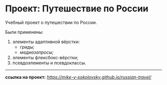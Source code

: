 # Проект: Путешествие по России

Учебный проект о путешествии по России.

Были применены:
1. элементы адаптивной вёрстки:
    * *гриды;*
    * *медиазапросы;*
2. элементы флексбокс-вёрстки;
3. псевдоэлементы и псевдоклассы.
---
**ссылка на проект:**
*https://mike-v-sokolovsky.github.io/russian-travel/*
